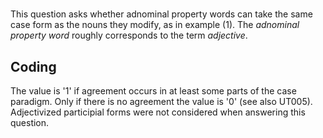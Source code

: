 # [](ParameterTable?__template__=property.md&property=Name#cldf:UT004)

This question asks whether adnominal property words can take the same case form as the nouns they modify, as in example (1). The *adnominal property word* roughly corresponds to the term *adjective*.

[](ExampleTable?example_id=1&with_internal_ref_link#cldf:UT004-1)

## Coding

The value is '1' if agreement occurs in at least some parts of the case paradigm. Only if there is no agreement the value is '0' (see also UT005). Adjectivized participial forms were not considered when answering this question.
